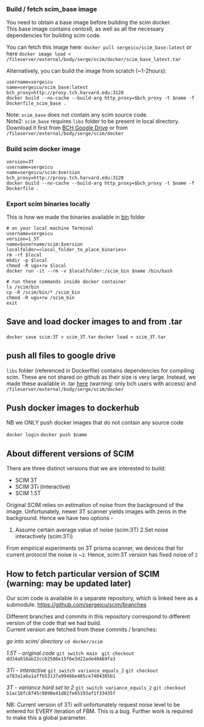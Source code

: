 ### Build / fetch scim_base image

You need to  obtain a base image before building the scim docker.   
This base image contains centos6, as well as all the necessary dependencies for building scim code. 

You can fetch this image here: 
`docker pull sergeicu/scim_base:latest` 
or here 
`docker image load < /fileserver/external/body/serge/scim/docker/scim_base_latest.tar`

Alternatively, you can build the image from scratch (~1-2hours): 

```
username=sergeicu
name=sergeicu/scim_base:latest
bch_proxy=http://proxy.tch.harvard.edu:3128
docker build --no-cache --build-arg http_proxy=$bch_proxy -t $name -f Dockerfile_scim_base .

```

Note: `scim_base` does not contain any scim source code.   
Note2: `scim_base` requires `libs` folder to be present in local directory. Download it first from [BCH Google Drive](https://drive.google.com/drive/folders/1i13o5E9DB0YdX5ZdaGQbfRvOb7d5fDMz?usp=sharing) or from `/fileserver/external/body/serge/scim/docker`

### Build scim docker image
```
version=3T
username=sergeicu
name=sergeicu/scim:$version
bch_proxy=http://proxy.tch.harvard.edu:3128
docker build --no-cache --build-arg http_proxy=$bch_proxy -t $name -f Dockerfile .

```

### Export scim binaries locally

This is how we made the binaries available in [bin](https://github.com/sergeicu/scim_docker/tree/main/bin) folder

```
# on your local machine Terminal
username=sergeicu
version=1_5T
name=$username/scim:$version
localfolder=<local_folder_to_place_binaries>
rm -rf $local 
mkdir -p $local
chmod -R ugo+rw $local
docker run -it --rm -v $localfolder:/scim_bin $name /bin/bash

# run these commands inside docker container
ls /scim/bin
cp -R /scim/bin/* /scim_bin
chmod -R ugo+rw /scim_bin
exit

```


## Save and load docker images to and from .tar 

`docker save scim:3T > scim_3T.tar`
`docker load < scim_3T.tar`


## push all files to google drive 

`libs` folder (referenced in Dockerfile) contains dependencies for compiling scim. 
These are not shared on github as their size is very large. Instead, we made these available in .tar [here](https://drive.google.com/drive/folders/1i13o5E9DB0YdX5ZdaGQbfRvOb7d5fDMz?usp=sharing) (warning: only bch users with access) and `/fileserver/external/body/serge/scim/docker`


## Push docker images to dockerhub 
NB we ONLY push docker images that do not contain any source code

`docker login` 
`docker push $name` 


## About different versions of SCIM 

There are three distinct versions that we are interested to build: 
- SCIM 3T 
- SCIM 3Ti (interactive)
- SCIM 1.5T 

Original SCIM relies on estimation of noise from the background of the image. 
Unfortunately, newer 3T scanner yields images with zeros in the background. Hence we have two options - 
1. Assume certain average value of noise (scim:3T)
2.Set noise interactively (scim:3Ti) 

From empirical experiments on 3T prisma scanner, we devices that for current protocol the noise is ~`2`. Hence, scim:3T version has fixed noise of `2` 

## How to fetch particular version of SCIM (warning: may be updated later) 

Our scim code is available in a separate repository, which is linked here as a submodule. 
https://github.com/sergeicu/scim/branches   

Different branches and commits in this repository correspond to different version of the code that we had build.   
Current version are fetched from these commits / branches: 


*go into scim/ directory* 
`cd docker/scim`

*1.5T - original code* 
`git switch main `
`git checkout dd34a018ab22cc62586e15f6e3d22ade40469fa3`

*3Ti - interactive*
`git switch variance_equals_2`
`git checkout a783a1a6a1affb53137a99466e465ce7404385b1`

*3T - variance hard set to 2* 
`git switch variance_equals_2`
`git checkout b1ac18fc8745c9090e41d82fe65193af1f33435f`

NB: Current version of 3Ti will unfortunately request noise level to be entered for EVERY iteration of FBM. This is a bug. Further work is required to make this a global parameter. 
